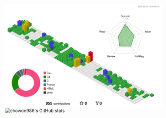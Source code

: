 ![](./profile-3d-contrib/profile-gitblock.svg)
![chowon986's GitHub stats](https://github-readme-stats.vercel.app/api?username=chowon986&show_icons=true&theme=transparent)
